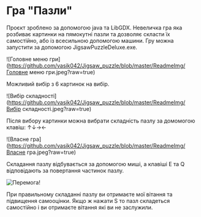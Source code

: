 # Гра "Пазли"

Проєкт зроблено за допомогою java та LibGDX. Невеличка гра яка розбиває картинки на пямокутні пазли та дозволяє скласти їх самостійно, або із всесильною допомогою машини. Гру можна запустити за допомогою JigsawPuzzleDeluxe.exe.

![Головне меню гри](https://github.com/vasik042/Jigsaw_puzzle/blob/master/ReadmeImg/Головне меню гри.jpeg?raw=true)

Можливий вибір з 6 картинок на вибір. 

![Вибір складності](https://github.com/vasik042/Jigsaw_puzzle/blob/master/ReadmeImg/Вибір складності.jpeg?raw=true)

Після вибору картинки можна вибрати складність пазлу за домомогою клавіш: ↑↓→←

![Власне гра](https://github.com/vasik042/Jigsaw_puzzle/blob/master/ReadmeImg/Власне гра.jpeg?raw=true)

Складання пазлу відбувається за допомогою миші, а клавіші Е та Q відповідають за повертання частинок пазлу.

![Перемога!](https://github.com/vasik042/Jigsaw_puzzle/blob/master/ReadmeImg/Перемога!.jpeg?raw=true)

При правильному складанні пазлу ви отримаєте мої вітання та підвищення самооцінки. Якщо ж нажати S то пазл складеться самостійно і ви отримаєте вітання які ви не заслужили.
